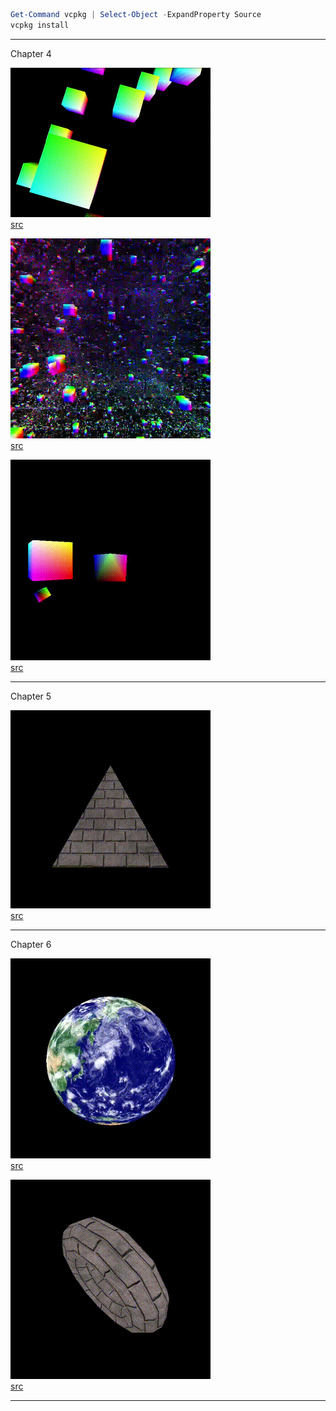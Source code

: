 ```powershell
Get-Command vcpkg | Select-Object -ExpandProperty Source
vcpkg install
```

---

Chapter 4

![gif](./chapter-04/program-01/output.gif) \
[src](./chapter-04/program-01)

![gif](./chapter-04/program-02/output.gif) \
[src](./chapter-04/program-02)

![gif](./chapter-04/program-05/output.gif) \
[src](./chapter-04/program-05)

---

Chapter 5

![gif](./chapter-05/program-01/output.gif) \
[src](./chapter-05/program-01)

---

Chapter 6

![gif](./chapter-06/program-01/output.gif) \
[src](./chapter-06/program-01)

![gif](./chapter-06/program-02/output.gif) \
[src](./chapter-06/program-02)

---
